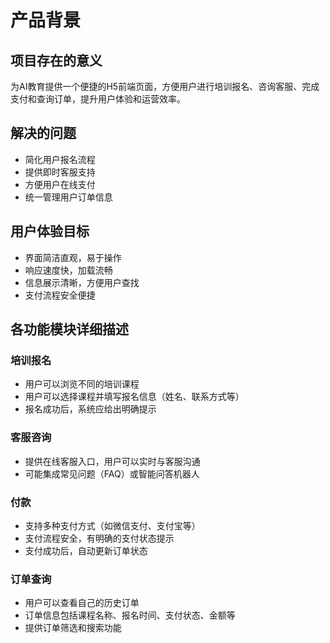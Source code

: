 # 产品背景

## 项目存在的意义
为AI教育提供一个便捷的H5前端页面，方便用户进行培训报名、咨询客服、完成支付和查询订单，提升用户体验和运营效率。

## 解决的问题
- 简化用户报名流程
- 提供即时客服支持
- 方便用户在线支付
- 统一管理用户订单信息

## 用户体验目标
- 界面简洁直观，易于操作
- 响应速度快，加载流畅
- 信息展示清晰，方便用户查找
- 支付流程安全便捷

## 各功能模块详细描述

### 培训报名
- 用户可以浏览不同的培训课程
- 用户可以选择课程并填写报名信息（姓名、联系方式等）
- 报名成功后，系统应给出明确提示

### 客服咨询
- 提供在线客服入口，用户可以实时与客服沟通
- 可能集成常见问题（FAQ）或智能问答机器人

### 付款
- 支持多种支付方式（如微信支付、支付宝等）
- 支付流程安全，有明确的支付状态提示
- 支付成功后，自动更新订单状态

### 订单查询
- 用户可以查看自己的历史订单
- 订单信息包括课程名称、报名时间、支付状态、金额等
- 提供订单筛选和搜索功能
